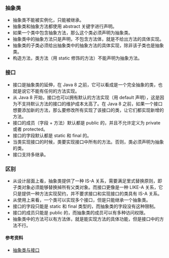 ### 抽象类

- 抽象类不能被实例化，只能被继承。
- 抽象类和抽象方法都使用 abstract 关键字进行声明。
- 如果一个类中包含抽象方法，那么这个类必须声明为抽象类。
- 抽象类中的抽象方法只是声明，不包含方法体，就是不给出方法的具体实现。
- 抽象类的子类必须给出抽象类中的抽象方法的具体实现，除非该子类也是抽象类。
- 构造方法，类方法（用 static 修饰的方法）不能声明为抽象方法。

### 接口

- 接口是抽象类的延伸，在 Java 8 之前，它可以看成是一个完全抽象的类，也就是说它不能有任何的方法实现。
- 从 Java 8 开始，接口也可以拥有默认的方法实现（用 default 声明），这是因为不支持默认方法的接口的维护成本太高了。在 Java 8 之前，如果一个接口想要添加新的方法，那么要修改所有实现了该接口的类，让它们都实现新增的方法。
- 接口的成员（字段 + 方法）默认都是 public 的，并且不允许定义为 private 或者 protected。
- 接口的字段默认都是 static 和 final 的。
- 当类实现接口的时候，类要实现接口中所有的方法。否则，类必须声明为抽象的类。
- 接口支持多继承。

### 区别

- 从设计层面上看，抽象类提供了一种 IS-A 关系，需要满足里式替换原则，即子类对象必须能够替换掉所有父类对象。而接口更像是一种 LIKE-A 关系，它只是提供一种方法实现契约，并不要求接口和实现接口的类具有 IS-A 关系。
- 从使用上来看，一个类可以实现多个接口，但是只能继承一个抽象类。
- 接口的字段只能是 static 和 final 类型的，而抽象类的字段没有这种限制。
- 接口的成员只能是 public 的，而抽象类的成员可以有多种访问权限。
- 抽象类中的方法可以有方法体，就是能实现方法的具体功能，但是接口中的方法不行。



#### 参考资料

- [抽象类与接口](https://github.com/CyC2018/CS-Notes/blob/master/notes/Java%20%E5%9F%BA%E7%A1%80.md#%E6%8A%BD%E8%B1%A1%E7%B1%BB%E4%B8%8E%E6%8E%A5%E5%8F%A3)